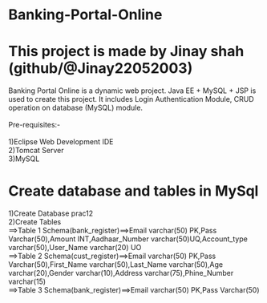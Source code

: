 # Banking-Portal-Online
# This project is made by Jinay shah <br>(github/@Jinay22052003)
Banking Portal Online is a dynamic web project. Java EE + MySQL + JSP is used to create this project. It includes Login Authentication Module, CRUD operation on database (MySQL) module.<br>
<br>Pre-requisites:-<br>
<br>1)Eclipse Web Development IDE
<br>2)Tomcat Server
<br>3)MySQL
# Create database and tables in MySql
1)Create Database prac12
<br>2)Create Tables
<br>==>Table 1 Schema(bank_register)==>Email varchar(50) PK,Pass Varchar(50),Amount INT,Aadhaar_Number varchar(50)UQ,Account_type varchar(50),User_Name varchar(20) UO
<br>==>Table 2 Schema(cust_register)==>Email varchar(50) PK,Pass Varchar(50),First_Name varchar(50),Last_Name varchar(50),Age varchar(20),Gender varchar(10),Address      varchar(75),Phine_Number varchar(15)
<br>==>Table 3 Schema(bank_register)==>Email varchar(50) PK,Pass Varchar(50)
